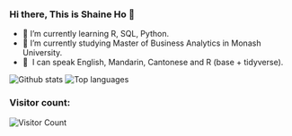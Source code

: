 ### Hi there, This is Shaine Ho 👋


- 🌱 I’m currently learning R, SQL, Python.
- 🔭 I’m currently studying Master of Business Analytics in Monash University.
- 💬 &nbsp;I can speak English, Mandarin, Cantonese and R (base + tidyverse).

![Github stats](https://github-readme-stats.vercel.app/api?username=ShaineHo)
![Top languages](https://github-readme-stats.vercel.app/api/top-langs/?username=ShaineHo&layout=compact)

<!--
**ShaineHo/ShaineHo** is a ✨ _special_ ✨ repository because its `README.md` (this file) appears on your GitHub profile.

Here are some ideas to get you started:

- 🔭 I’m currently working on ...
- 🌱 I’m currently learning ...
- 👯 I’m looking to collaborate on ...
- 🤔 I’m looking for help with ...
- 💬 Ask me about ...
- 📫 How to reach me: ...
- 😄 Pronouns: ...
- ⚡ Fun fact: ...
-->

### Visitor count:
 ![Visitor Count](https://profile-counter.glitch.me/gongchenjie/count.svg)
